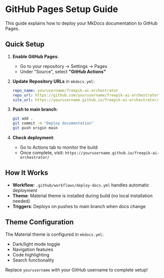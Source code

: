 # GitHub Pages Setup Guide

This guide explains how to deploy your MkDocs documentation to GitHub Pages.

## Quick Setup

1. **Enable GitHub Pages**:
   - Go to your repository → Settings → Pages
   - Under "Source", select **"GitHub Actions"**

2. **Update Repository URLs** in `mkdocs.yml`:
   ```yaml
   repo_name: yourusername/freepik-ai-orchestrator
   repo_url: https://github.com/yourusername/freepik-ai-orchestrator
   site_url: https://yourusername.github.io/freepik-ai-orchestrator/
   ```

3. **Push to main branch**:
   ```bash
   git add .
   git commit -m "Deploy documentation"
   git push origin main
   ```

4. **Check deployment**:
   - Go to Actions tab to monitor the build
   - Once complete, visit: `https://yourusername.github.io/freepik-ai-orchestrator/`

## How It Works

- **Workflow**: `.github/workflows/deploy-docs.yml` handles automatic deployment
- **Theme**: Material theme is installed during build (no local installation needed)
- **Triggers**: Deploys on pushes to main branch when docs change

## Theme Configuration

The Material theme is configured in `mkdocs.yml`:
- Dark/light mode toggle
- Navigation features
- Code highlighting
- Search functionality

Replace `yourusername` with your GitHub username to complete setup!
